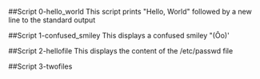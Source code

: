 ##Script 0-hello_world
This script prints "Hello, World" followed by a new line to the standard output

##Script 1-confused_smiley
This displays a confused smiley "(Ôo)'

##Script 2-hellofile 
This displays the content of the /etc/passwd file

##Script 3-twofiles
